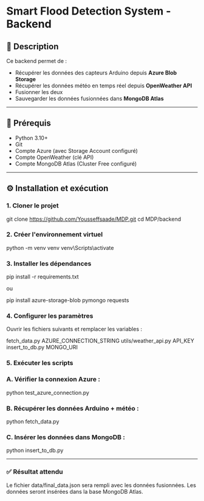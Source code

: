# Smart Flood Detection System - Backend

## 📌 Description
Ce backend permet de :
- Récupérer les données des capteurs Arduino depuis **Azure Blob Storage**
- Récupérer les données météo en temps réel depuis **OpenWeather API**
- Fusionner les deux
- Sauvegarder les données fusionnées dans **MongoDB Atlas**

---

## 🚀 Prérequis

- Python 3.10+
- Git
- Compte Azure (avec Storage Account configuré)
- Compte OpenWeather (clé API)
- Compte MongoDB Atlas (Cluster Free configuré)

---

## ⚙️ Installation et exécution

### 1. Cloner le projet

git clone https://github.com/Yousseffsaade/MDP.git
cd MDP/backend

### 2. Créer l'environnement virtuel

python -m venv venv
venv\Scripts\activate

### 3. Installer les dépendances

pip install -r requirements.txt

ou

pip install azure-storage-blob pymongo requests

### 4. Configurer les paramètres

Ouvrir les fichiers suivants et remplacer les variables :

fetch_data.py
AZURE_CONNECTION_STRING
utils/weather_api.py
API_KEY
insert_to_db.py
MONGO_URI

### 5. Exécuter les scripts

### A. Vérifier la connexion Azure :

python test_azure_connection.py

### B. Récupérer les données Arduino + météo :

python fetch_data.py

### C. Insérer les données dans MongoDB :

python insert_to_db.py

---

### ✅ Résultat attendu

Le fichier data/final_data.json sera rempli avec les données fusionnées.
Les données seront insérées dans la base MongoDB Atlas.



